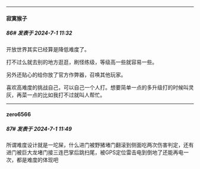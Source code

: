 ﻿
*****

####  寂寞猴子  
##### 86#       发表于 2024-7-1 11:32

开放世界其实已经算是降低难度了。

打不过么就去别的地方逛逛，刷怪练级，等级高一些就容易一些。

另外还贴心的给你放了官方作弊器，召唤其他玩家。

喜欢高难度的挑战自己，可以自己一个人打。想要简单一点的多升级打的时候叫灵灰，再菜一点的比如我打不过就叫人帮忙。


*****

####  zero6566  
##### 87#       发表于 2024-7-1 11:49

所谓难度设计就是一坨屎，什么进门被野猪堵门翻滚到侧面吃两次伤害判定，还有进门被巨大龙堵门接三连巴掌后跳扫尾，被GPS定位雷击电到倒地了还能再电一次，都是难度的体现吧

